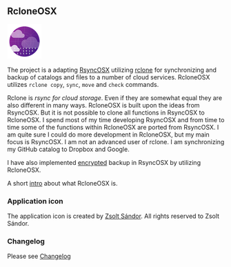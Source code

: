 ## RcloneOSX

![](icon/rcloneosx.png)

The project is a adapting [RsyncOSX](https://github.com/rsyncOSX/RsyncOSX) utilizing [rclone](https://rclone.org/) for synchronizing and backup of catalogs and files to a number of cloud services. RcloneOSX utilizes `rclone copy`, `sync`, `move` and `check` commands.

Rclone is *rsync for cloud storage*. Even if they are somewhat equal they are also different in many ways. RcloneOSX is built upon the ideas from RsyncOSX. But it is not possible to clone all functions in RsyncOSX to RcloneOSX. I spend most of my time developing RsyncOSX and from time to time some of the functions within RcloneOSX are ported from RsyncOSX. I am quite sure I could do more development in RcloneOSX, but my main focus is RsyncOSX. I am not an advanced user of rclone. I am synchronizing my GitHub catalog to Dropbox and Google.

I have also implemented [encrypted](/Encrypted) backup in RsyncOSX by utilizing RcloneOSX.  

A short [intro](https://rsyncosx.github.io/RcloneIntro) about what RcloneOSX is.

### Application icon

The application icon is created by [Zsolt Sándor](https://github.com/graphis). All rights reserved to Zsolt Sándor.

### Changelog

Please see [Changelog](https://rsyncosx.github.io/RcloneChangelog)
